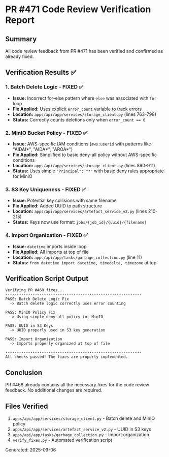 # PR #471 Code Review Verification Report

## Summary
All code review feedback from PR #471 has been verified and confirmed as already fixed.

## Verification Results ✅

### 1. **Batch Delete Logic** - FIXED ✅
- **Issue:** Incorrect for-else pattern where `else` was associated with `for` loop
- **Fix Applied:** Uses explicit `error_count` variable to track errors
- **Location:** `apps/api/app/services/storage_client.py` (lines 763-798)
- **Status:** Correctly counts deletions only when `error_count == 0`

### 2. **MinIO Bucket Policy** - FIXED ✅
- **Issue:** AWS-specific IAM conditions (`aws:userid` with patterns like "AIDAI*", "AIDA*", "AROA*")
- **Fix Applied:** Simplified to basic deny-all policy without AWS-specific conditions
- **Location:** `apps/api/app/services/storage_client.py` (lines 890-911)
- **Status:** Uses simple `"Principal": "*"` with basic deny rules appropriate for MinIO

### 3. **S3 Key Uniqueness** - FIXED ✅
- **Issue:** Potential key collisions with same filename
- **Fix Applied:** Added UUID to path structure
- **Location:** `apps/api/app/services/artefact_service_v2.py` (lines 210-215)
- **Status:** Keys now use format: `jobs/{job_id}/{uuid}/{filename}`

### 4. **Import Organization** - FIXED ✅
- **Issue:** `datetime` imports inside loop
- **Fix Applied:** All imports at top of file
- **Location:** `apps/api/app/tasks/garbage_collection.py` (line 11)
- **Status:** `from datetime import datetime, timedelta, timezone` at top

## Verification Script Output
```
Verifying PR #468 fixes...
------------------------------------------------------------
PASS: Batch Delete Logic Fix
  -> Batch delete logic correctly uses error counting

PASS: MinIO Policy Fix
  -> Using simple deny-all policy for MinIO

PASS: UUID in S3 Keys
  -> UUID properly used in S3 key generation

PASS: Import Organization
  -> Imports properly organized at top of file

------------------------------------------------------------
All checks passed! The fixes are properly implemented.
```

## Conclusion
PR #468 already contains all the necessary fixes for the code review feedback. No additional changes are required.

## Files Verified
1. `apps/api/app/services/storage_client.py` - Batch delete and MinIO policy
2. `apps/api/app/services/artefact_service_v2.py` - UUID in S3 keys
3. `apps/api/app/tasks/garbage_collection.py` - Import organization
4. `verify_fixes.py` - Automated verification script

Generated: 2025-09-06